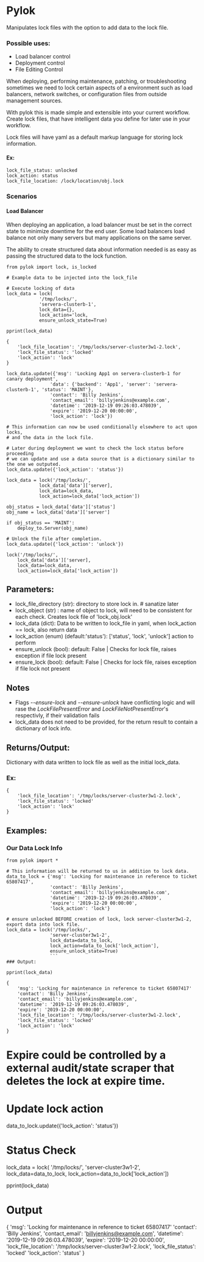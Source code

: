 
# Pylok
Manipulates lock files with the option to add data to the lock file.


### Possible uses:
* Load balancer control
* Deployment control
* File Editing Control

When deploying, performing maintenance, patching, or troubleshooting sometimes we need to lock certain aspects of a environment such as load balancers, network switches, or configuration files from outside management sources.

With pylok this is made simple and extensible into your current workflow. Create lock files, that have intelligent data you define for later use in your workflow.

Lock files will have yaml as a default markup language for storing lock information.

#### Ex:
```
lock_file_status: unlocked
lock_action: status
lock_file_location: /lock/location/obj.lock
```

### Scenarios

#### Load Balancer

When deploying an application, a load balancer must be set in the correct state to minimize downtime for the end user. Some load balancers load balance not only many servers but many applications on the same server.

The ability to create structured data about information needed is as easy as passing the structured data to the lock function.

```
from pylok import lock, is_locked

# Example data to be injected into the lock_file

# Execute locking of data 
lock_data = lock(
            '/tmp/locks/',
            'servera-clusterb-1',
            lock_data={},
            lock_action='lock,
            ensure_unlock_state=True)

pprint(lock_data)

{
    'lock_file_location': '/tmp/locks/server-cluster3w1-2.lock',
    'lock_file_status': 'locked'
    'lock_action': 'lock'
}

lock_data.update({'msg': 'Locking App1 on servera-clusterb-1 for canary deployment',
                'data': {'backend': 'App1', 'server': 'servera-clusterb-1', 'status': 'MAINT'},
                'contact': 'Billy Jenkins',
                'contact_email': 'billyjenkins@example.com',
                'datetime': '2019-12-19 09:26:03.478039',
                'expire': '2019-12-20 00:00:00',
                'lock_action': 'lock'})

# This information can now be used conditionally elsewhere to act upon locks, 
# and the data in the lock file.

# Later during deployment we want to check the lock status before proceeding
# we can update and use a data source that is a dictionary similar to the one we outputed.
lock_data.update({'lock_action': 'status'})

lock_data = lock('/tmp/locks/',
            lock_data['data']['server],
            lock_data=lock_data,
            lock_action=lock_data['lock_action'])

obj_status = lock_data['data']['status']
obj_name = lock_data['data']['server']

if obj_status == 'MAINT':
    deploy_to.Server(obj_name)

# Unlock the file after completion.
lock_data.update({'lock_action': 'unlock'})

lock('/tmp/locks/',
    lock_data['data']['server],
    lock_data=lock_data,
    lock_action=lock_data['lock_action'])

```

## Parameters:

* lock_file_directory (str): directory to store lock in. # sanatize later
* lock_object (str) : name of object to lock, will need to be consistent for each check. Creates lock file of 'lock_obj.lock'
* lock_data (dict): Data to be written to lock_file in yaml, when lock_action == lock, also return data
* lock_action (enum) (default:'status'):  ['status', 'lock', 'unlock'] action to perform 
* ensure_unlock (bool): default: False | Checks for lock file, raises exception if file lock present
* ensure_lock (bool): default: False | Checks for lock file, raises exception if file lock not present

## Notes

* Flags *--ensure-lock* and *--ensure-unlock* have conflicting logic and will rase the *LockFilePresentError* and *LockFileNotPresentError*'s respectivly, if their validation fails
* lock_data does not need to be provided, for the return result to contain a dictionary of lock info.

## Returns/Output:
        
Dictionary with data written to lock file as well as the initial lock_data.
    
### Ex:
    {       
        'lock_file_location': '/tmp/locks/server-cluster3w1-2.lock',
        'lock_file_status': 'locked'
        'lock_action': 'lock'
    }


## Examples:

### Our Data Lock Info
```
from pylok import *

# This information will be returned to us in addition to lock data.
data_to_lock = {'msg': 'Locking for maintenance in reference to ticket 65807417',
                'contact': 'Billy Jenkins',
                'contact_email': 'billyjenkins@example.com',
                'datetime': '2019-12-19 09:26:03.478039',
                'expire': '2019-12-20 00:00:00',
                'lock_action': 'lock'}

# ensure unlocked BEFORE creation of lock, lock server-cluster3w1-2, export data into lock file.
lock_data = lock('/tmp/locks/',
                'server-cluster3w1-2',
                lock_data=data_to_lock,
                lock_action=data_to_lock['lock_action'],
                ensure_unlock_state=True)
                ```
### Output:

pprint(lock_data)

{
    'msg': 'Locking for maintenance in reference to ticket 65807417'
    'contact': 'Billy Jenkins',
    'contact_email': 'billyjenkins@example.com',
    'datetime': '2019-12-19 09:26:03.478039',
    'expire': '2019-12-20 00:00:00',
    'lock_file_location': '/tmp/locks/server-cluster3w1-2.lock',
    'lock_file_status': 'locked'
    'lock_action': 'lock'
}

```

# Expire could be controlled by a external audit/state scraper that deletes the lock at expire time.

# Update lock action
data_to_lock.update({'lock_action': 'status'})

# Status Check
lock_data = lock(
            '/tmp/locks/',
            'server-cluster3w1-2',
            lock_data=data_to_lock,
            lock_action=data_to_lock['lock_action'])

pprint(lock_data)

# Output    
{
    'msg': 'Locking for maintenance in reference to ticket 65807417'
    'contact': 'Billy Jenkins',
    'contact_email': 'billyjenkins@example.com',
    'datetime': '2019-12-19 09:26:03.478039',
    'expire': '2019-12-20 00:00:00',
    'lock_file_location': '/tmp/locks/server-cluster3w1-2.lock',
    'lock_file_status': 'locked'
    'lock_action': 'status'
}
```

